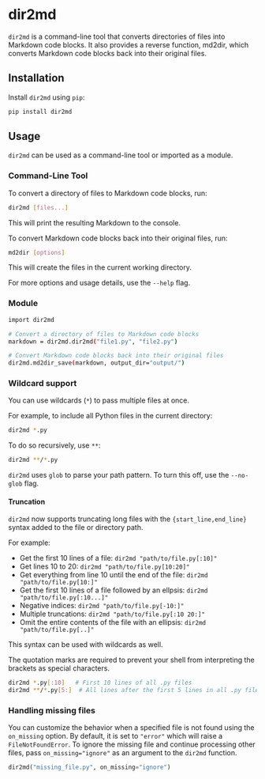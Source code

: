 # dir2md

`dir2md` is a command-line tool that converts directories of files into Markdown code blocks. It also provides a reverse function, md2dir, which converts Markdown code blocks back into their original files.

## Installation

Install `dir2md` using `pip`:

```bash
pip install dir2md
```

## Usage

`dir2md` can be used as a command-line tool or imported as a module.

### Command-Line Tool

To convert a directory of files to Markdown code blocks, run:

```bash
dir2md [files...]
```

This will print the resulting Markdown to the console.

To convert Markdown code blocks back into their original files, run:

```bash
md2dir [options] 
```

This will create the files in the current working directory.

For more options and usage details, use the `--help` flag.

### Module

```bash
import dir2md

# Convert a directory of files to Markdown code blocks
markdown = dir2md.dir2md("file1.py", "file2.py")

# Convert Markdown code blocks back into their original files
dir2md.md2dir_save(markdown, output_dir="output/")
```

### Wildcard support

You can use wildcards (`*`) to pass multiple files at once.

For example, to include all Python files in the current directory:

```bash
dir2md *.py
```

To do so recursively, use `**`:

```bash
dir2md **/*.py
```

`dir2md` uses `glob` to parse your path pattern. To turn this off, use the `--no-glob` flag.

#### Truncation

`dir2md` now supports truncating long files with the `{start_line,end_line}` syntax added to the file or directory path.

For example:

- Get the first 10 lines of a file: `dir2md "path/to/file.py[:10]"`
- Get lines 10 to 20: `dir2md "path/to/file.py[10:20]"`
- Get everything from line 10 until the end of the file: `dir2md "path/to/file.py[10:]"`
- Get the first 10 lines of a file followed by an ellpsis: `dir2md "path/to/file.py[:10...]"`
- Negative indices: `dir2md "path/to/file.py[-10:]"`
- Multiple truncations: `dir2md "path/to/file.py[:10 20:]"`
- Omit the entire contents of the file with an ellipsis: `dir2md "path/to/file.py[..]"`

This syntax can be used with wildcards as well.

The quotation marks are required to prevent your shell from interpreting the brackets as special characters.

```bash
dir2md *.py[:10]   # First 10 lines of all .py files
dir2md **/*.py[5:]  # All lines after the first 5 lines in all .py files recursively
```

### Handling missing files

You can customize the behavior when a specified file is not found using the `on_missing` option. By default, it is set to `"error"` which will raise a `FileNotFoundError`. To ignore the missing file and continue processing other files, pass `on_missing="ignore"` as an argument to the `dir2md` function.

```python
dir2md("missing_file.py", on_missing="ignore")
```
